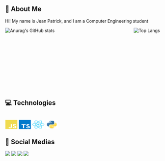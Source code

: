 ## 🌌 About Me

Hi! My name is Jean Patrick, and I am a Computer Engineering student

<div style="display: flex; justify-content: space-between; align-items: flex-start;">

  <div style="height: 200px;">
    <img src="https://github-readme-stats.vercel.app/api?username=jeanpatrickm&show_icons=true&theme=holi" alt="Anurag's GitHub stats" style="width: 100%; height: 100%; object-fit: cover;" />
  </div>

  <div style="height: 200px;">
    <img src="https://github-readme-stats.vercel.app/api/top-langs/?username=jeanpatrickm&layout=compact&theme=holi" alt="Top Langs" style="width: 100%; height: 100%; object-fit: cover;" />
  </div>

</div>


## 💻 Technologies


<div style="display: inline_block"><br>
  <img align="center" alt="Jean-Js" height="30" width="40" src="https://raw.githubusercontent.com/devicons/devicon/master/icons/javascript/javascript-plain.svg">
  <img align="center" alt="Jean-Ts" height="30" width="40" src="https://raw.githubusercontent.com/devicons/devicon/master/icons/typescript/typescript-plain.svg">
  <img align="center" alt="Jean-React" height="30" width="40" src="https://raw.githubusercontent.com/devicons/devicon/master/icons/react/react-original.svg">
  <img align="center" alt="Jean-Python" height="30" width="40" src="https://raw.githubusercontent.com/devicons/devicon/master/icons/python/python-original.svg">
</div>
  
  ## 📱 Social Medias

  
<div> 
  <a href="https://www.linkedin.com/in/jeanpatrickm/" target="_blank"><img src="https://img.shields.io/badge/-LinkedIn-%230077B5?style=for-the-badge&logo=linkedin&logoColor=white" target="_blank"></a>
  <a href="https://www.instagram.com/jeanpatrickm_/" target="_blank"><img src="https://img.shields.io/badge/-Instagram-%23E4405F?style=for-the-badge&logo=instagram&logoColor=white" target="_blank"></a>
  <a href="https://www.youtube.com/@jeanpatrickm01" target="_blank"><img src="https://img.shields.io/badge/YouTube-FF0000?style=for-the-badge&logo=youtube&logoColor=white" target="_blank"></a>
  <a href = "mailto:jean_patrick115@hotmail.com"><img src="https://img.shields.io/badge/-Gmail-%23333?style=for-the-badge&logo=gmail&logoColor=white" target="_blank"></a 
</div>
